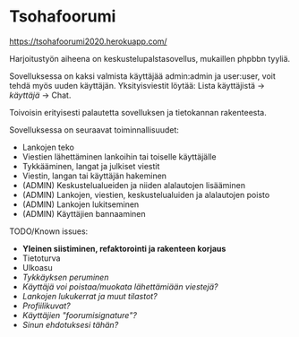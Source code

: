 # Tsohafoorumi

https://tsohafoorumi2020.herokuapp.com/

Harjoitustyön aiheena on keskustelupalstasovellus, mukaillen phpbbn tyyliä.

Sovelluksessa on kaksi valmista käyttäjää admin:admin ja user:user, voit tehdä myös uuden käyttäjän. Yksityisviestit löytää: Lista käyttäjistä -> *käyttäjä* -> Chat.

Toivoisin erityisesti palautetta sovelluksen ja tietokannan rakenteesta.

Sovelluksessa on seuraavat toiminnallisuudet:
* Lankojen teko
* Viestien lähettäminen lankoihin tai toiselle käyttäjälle
* Tykkääminen, langat ja julkiset viestit
* Viestin, langan tai käyttäjän hakeminen
* (ADMIN) Keskustelualueiden ja niiden alalautojen lisääminen
* (ADMIN) Lankojen, viestien, keskustelualuiden ja alalautojen poisto
* (ADMIN) Lankojen lukitseminen
* (ADMIN) Käyttäjien bannaaminen

TODO/Known issues:
* __Yleinen siistiminen, refaktorointi ja rakenteen korjaus__
* Tietoturva
* Ulkoasu
* _Tykkäyksen peruminen_
* _Käyttäjä voi poistaa/muokata lähettämiään viestejä?_
* _Lankojen lukukerrat ja muut tilastot?_
* _Profiilikuvat?_
* _Käyttäjien "foorumisignature"?_
* _Sinun ehdotuksesi tähän?_


